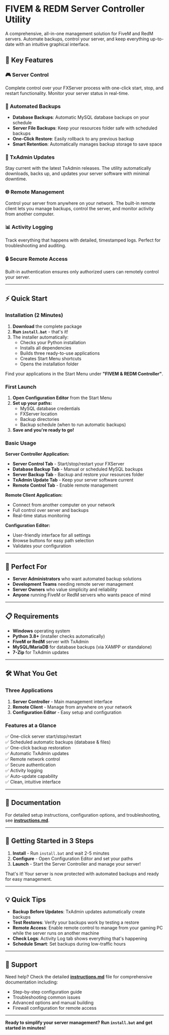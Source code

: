 # FIVEM & REDM Server Controller Utility

A comprehensive, all-in-one management solution for FiveM and RedM servers. Automate backups, control your server, and keep everything up-to-date with an intuitive graphical interface.

## 🚀 Key Features

### 🎮 **Server Control**
Complete control over your FXServer process with one-click start, stop, and restart functionality. Monitor your server status in real-time.

### 💾 **Automated Backups**
- **Database Backups**: Automatic MySQL database backups on your schedule
- **Server File Backups**: Keep your resources folder safe with scheduled backups
- **One-Click Restore**: Easily rollback to any previous backup
- **Smart Retention**: Automatically manages backup storage to save space

### 🔄 **TxAdmin Updates**
Stay current with the latest TxAdmin releases. The utility automatically downloads, backs up, and updates your server software with minimal downtime.

### 🌐 **Remote Management**
Control your server from anywhere on your network. The built-in remote client lets you manage backups, control the server, and monitor activity from another computer.

### 📊 **Activity Logging**
Track everything that happens with detailed, timestamped logs. Perfect for troubleshooting and auditing.

### 🔒 **Secure Remote Access**
Built-in authentication ensures only authorized users can remotely control your server.

---

## ⚡ Quick Start

### Installation (2 Minutes)

1. **Download** the complete package
2. **Run `install.bat`** - that's it!
3. The installer automatically:
   - Checks your Python installation
   - Installs all dependencies
   - Builds three ready-to-use applications
   - Creates Start Menu shortcuts
   - Opens the installation folder

Find your applications in the Start Menu under **"FIVEM & REDM Controller"**.

### First Launch

1. **Open Configuration Editor** from the Start Menu
2. **Set up your paths:**
   - MySQL database credentials
   - FXServer location
   - Backup directories
   - Backup schedule (when to run automatic backups)
3. **Save and you're ready to go!**

### Basic Usage

**Server Controller Application:**
- **Server Control Tab** - Start/stop/restart your FXServer
- **Database Backup Tab** - Manual or scheduled MySQL backups
- **Server Backup Tab** - Backup and restore your resources folder
- **TxAdmin Update Tab** - Keep your server software current
- **Remote Control Tab** - Enable remote management

**Remote Client Application:**
- Connect from another computer on your network
- Full control over server and backups
- Real-time status monitoring

**Configuration Editor:**
- User-friendly interface for all settings
- Browse buttons for easy path selection
- Validates your configuration

---

## 🎯 Perfect For

- **Server Administrators** who want automated backup solutions
- **Development Teams** needing remote server management
- **Server Owners** who value simplicity and reliability
- **Anyone** running FiveM or RedM servers who wants peace of mind

---

## 📋 Requirements

- **Windows** operating system
- **Python 3.8+** (installer checks automatically)
- **FiveM or RedM** server with TxAdmin
- **MySQL/MariaDB** for database backups (via XAMPP or standalone)
- **7-Zip** for TxAdmin updates

---

## 🛠️ What You Get

### Three Applications

1. **Server Controller** - Main management interface
2. **Remote Client** - Manage from anywhere on your network
3. **Configuration Editor** - Easy setup and configuration

### Features at a Glance

✅ One-click server start/stop/restart  
✅ Scheduled automatic backups (database & files)  
✅ One-click backup restoration  
✅ Automatic TxAdmin updates  
✅ Remote network control  
✅ Secure authentication  
✅ Activity logging  
✅ Auto-update capability  
✅ Clean, intuitive interface  

---

## 📖 Documentation

For detailed setup instructions, configuration options, and troubleshooting, see **[instructions.md](instructions.md)**.

---

## 🚦 Getting Started in 3 Steps

1. **Install** - Run `install.bat` and wait 2-5 minutes
2. **Configure** - Open Configuration Editor and set your paths
3. **Launch** - Start the Server Controller and manage your server!

That's it! Your server is now protected with automated backups and ready for easy management.

---

## 💡 Quick Tips

- **Backup Before Updates**: TxAdmin updates automatically create backups
- **Test Restores**: Verify your backups work by testing a restore
- **Remote Access**: Enable remote control to manage from your gaming PC while the server runs on another machine
- **Check Logs**: Activity Log tab shows everything that's happening
- **Schedule Smart**: Set backups during low-traffic hours

---

## 🔧 Support

Need help? Check the detailed **[instructions.md](instructions.md)** file for comprehensive documentation including:
- Step-by-step configuration guide
- Troubleshooting common issues
- Advanced options and manual building
- Firewall configuration for remote access

---

**Ready to simplify your server management? Run `install.bat` and get started in minutes!**
